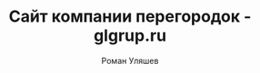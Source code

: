 ---
id: 2
slug: "project-site-kompanii-peregorodok-dla-office-glgrupru"
layout: "../../layouts/PostLayout.astro"
draft: false
pubDate: 2024-03-11
title: "Сайт компании перегородок - glgrup.ru"
heading: "Проект сайта компании - glgrup.ru"
projectUrl: "https://glgrup.ru"
description: ""
author: "Роман Уляшев"
image:
  url: ""
  alt: ""
tags: ["wordpress", "поддержка", "разработка"]
---